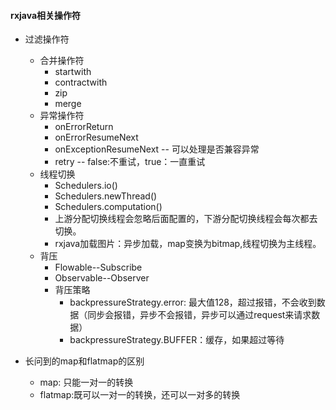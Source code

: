 #### rxjava相关操作符

* 过滤操作符
  * 合并操作符
    * startwith
    * contractwith
    * zip
    * merge
  * 异常操作符
    * onErrorReturn
    * onErrorResumeNext
    * onExceptionResumeNext -- 可以处理是否兼容异常
    * retry -- false:不重试，true：一直重试
  * 线程切换
    * Schedulers.io()
    * Schedulers.newThread()
    * Schedulers.computation()
    * 上游分配切换线程会忽略后面配置的，下游分配切换线程会每次都去切换。
    * rxjava加载图片：异步加载，map变换为bitmap,线程切换为主线程。
  * 背压
    * Flowable--Subscribe
    * Observable--Observer
    * 背压策略
      * backpressureStrategy.error: 最大值128，超过报错，不会收到数据（同步会报错，异步不会报错，异步可以通过request来请求数据）
      * backpressureStrategy.BUFFER：缓存，如果超过等待

* 长问到的map和flatmap的区别
  * map: 只能一对一的转换
  * flatmap:既可以一对一的转换，还可以一对多的转换 